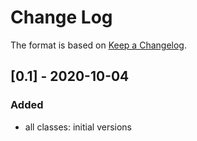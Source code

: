 # Change Log

The format is based on [Keep a Changelog](http://keepachangelog.com/).

## [0.1] - 2020-10-04
### Added
- all classes: initial versions
